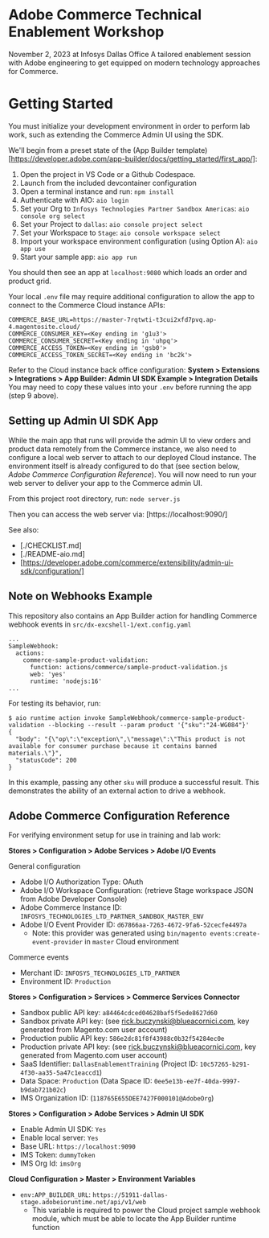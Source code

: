 # Adobe Commerce Technical Enablement Workshop

November 2, 2023 at Infosys Dallas Office
A tailored enablement session with Adobe engineering to get equipped on modern technology approaches for Commerce.

# Getting Started

You must initialize your development environment in order to perform lab work, such as extending the Commerce Admin UI using the SDK.

We'll begin from a preset state of the (App Builder template)[https://developer.adobe.com/app-builder/docs/getting_started/first_app/]:

1. Open the project in VS Code or a Github Codespace.
2. Launch from the included devcontainer configuration
3. Open a terminal instance and run: `npm install`
4. Authenticate with AIO: `aio login`
5. Set your Org to `Infosys Technologies Partner Sandbox Americas`: `aio console org select`
6. Set your Project to `dallas`: `aio console project select`
7. Set your Workspace to `Stage`: `aio console workspace select`
8. Import your workspace environment configuration (using Option A): `aio app use`
9. Start your sample app: `aio app run`

You should then see an app at `localhost:9080` which loads an order and product grid.

Your local `.env` file may require additional configuration to allow the app to connect to the Commerce Cloud instance APIs:

```
COMMERCE_BASE_URL=https://master-7rqtwti-t3cui2xfd7pvq.ap-4.magentosite.cloud/
COMMERCE_CONSUMER_KEY=<Key ending in 'g1u3'>
COMMERCE_CONSUMER_SECRET=<Key ending in 'uhpq'>
COMMERCE_ACCESS_TOKEN=<Key ending in 'gsb0'>
COMMERCE_ACCESS_TOKEN_SECRET=<Key ending in 'bc2k'>
```

Refer to the Cloud instance back office configuration: **System > Extensions > Integrations > App Builder: Admin UI SDK Example > Integration Details**
You may need to copy these values into your `.env` before running the app (step 9 above).

## Setting up Admin UI SDK App

While the main app that runs will provide the admin UI to view orders and product data remotely from the Commerce instance,
we also need to configure a local web server to attach to our deployed Cloud instance. The environment itself is already
configured to do that (see section below, _Adobe Commerce Configuration Reference_). You will now need to run your web server
to deliver your app to the Commerce admin UI.

From this project root directory, run: `node server.js`

Then you can access the web server via: [https://localhost:9090/]

See also:
 - [./CHECKLIST.md]
 - [./README-aio.md]
 - [https://developer.adobe.com/commerce/extensibility/admin-ui-sdk/configuration/]

## Note on Webhooks Example

This repository also contains an App Builder action for handling Commerce webhook events in `src/dx-excshell-1/ext.config.yaml`

```
...
SampleWebhook:
  actions:
    commerce-sample-product-validation:
      function: actions/commerce/sample-product-validation.js
      web: 'yes'
      runtime: 'nodejs:16'
...
```

For testing its behavior, run:

```
$ aio runtime action invoke SampleWebhook/commerce-sample-product-validation --blocking --result --param product '{"sku":"24-WG084"}'
{
  "body": "{\"op\":\"exception\",\"message\":\"This product is not available for consumer purchase because it contains banned materials.\"}",
  "statusCode": 200
}
```

In this example, passing any other `sku` will produce a successful result. This demonstrates the ability of an external action to drive a webhook.


## Adobe Commerce Configuration Reference

For verifying environment setup for use in training and lab work:

**Stores > Configuration > Adobe Services > Adobe I/O Events**

General configuration
- Adobe I/O Authorization Type: OAuth
- Adobe I/O Workspace Configuration: (retrieve Stage workspace JSON from Adobe Developer Console)
- Adobe Commerce Instance ID: `INFOSYS_TECHNOLOGIES_LTD_PARTNER_SANDBOX_MASTER_ENV`
- Adobe I/O Event Provider ID: `d67866aa-7263-4672-9fa6-52cecfe4497a`
    - Note: this provider was generated using `bin/magento events:create-event-provider` in `master` Cloud environment

Commerce events
- Merchant ID: `INFOSYS_TECHNOLOGIES_LTD_PARTNER`
- Environment ID: `Production`

**Stores > Configuration > Services > Commerce Services Connector**

- Sandbox public API key: `a84464cdced04628baf5f5ede8627d60`
- Sandbox private API key: (see <rick.buczynski@blueacornici.com>, key generated from Magento.com user account)
- Production public API key: `586e2dc81f8f43988c0b32f54284ec0e`
- Production private API key: (see <rick.buczynski@blueacornici.com>, key generated from Magento.com user account)
- SaaS Identifier: `DallasEnablementTraining` (Project ID: `10c57265-b291-4f30-aa35-5a47c1eaccd1`)
- Data Space: `Production` (Data Space ID: `0ee5e13b-ee7f-40da-9997-b9dab721b02c`)
- IMS Organization ID: (`118765E655DEE7427F000101@AdobeOrg`)

**Stores > Configuration > Adobe Services > Admin UI SDK**

- Enable Admin UI SDK: `Yes`
- Enable local server: `Yes`
- Base URL: `https://localhost:9090`
- IMS Token: `dummyToken`
- IMS Org Id: `imsOrg`

**Cloud Configuration > Master > Environment Variables**

- `env:APP_BUILDER_URL`: `https://51911-dallas-stage.adobeioruntime.net/api/v1/web`
    - This variable is required to power the Cloud project sample webhook module, which must be able to locate the App Builder runtime function
